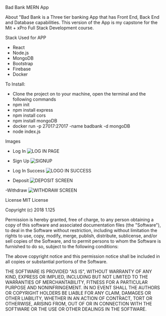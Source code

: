Bad Bank MERN App

About 
"Bad Bank is a Three tier banking App that has Front End, Back End and Database capabilities. This version of the App is my capstone for the Mit + xPro Full Stack Development course.

Stack Used for APP
- React
- Node.js
- MongoDB
- Bootstrap
- Firebase
- Docker

To Install:
- Clone the project on to your machine, open the terminal and the following commands
- npm init
- npm install express
- npm install cors
- npm install mongoDB
- docker run -p 27017:27017 -name badbank -d mongoDB
- node index.js

Images
- Log In
![LOG IN PAGE](https://user-images.githubusercontent.com/78697102/140104685-d15baa1c-b690-4493-a093-17fd4e19f730.png)

- Sign Up
![SIGNUP](https://user-images.githubusercontent.com/78697102/140104736-578f3f3d-3b74-4e9d-bcf0-6e425b94fa92.png)

- Log In Success
![LOGO IN SUCCESS](https://user-images.githubusercontent.com/78697102/140104780-9c9a9b34-d5a5-4407-8cbd-8ae507d73c35.png)

- Deposit 
![DEPOSIT SCREEN](https://user-images.githubusercontent.com/78697102/140104835-7a554d01-7432-4b9a-8b99-8f89c3ec9f43.png)

-Withdraw
![WITHDRAW SCREEN](https://user-images.githubusercontent.com/78697102/140104886-401f6340-4de4-43cc-ba08-9d814f39768e.png)


License
MIT License

Copyright (c) 2018 1.125

Permission is hereby granted, free of charge, to any person obtaining a copy
of this software and associated documentation files (the "Software"), to deal
in the Software without restriction, including without limitation the rights
to use, copy, modify, merge, publish, distribute, sublicense, and/or sell
copies of the Software, and to permit persons to whom the Software is
furnished to do so, subject to the following conditions:

The above copyright notice and this permission notice shall be included in all
copies or substantial portions of the Software.

THE SOFTWARE IS PROVIDED "AS IS", WITHOUT WARRANTY OF ANY KIND, EXPRESS OR
IMPLIED, INCLUDING BUT NOT LIMITED TO THE WARRANTIES OF MERCHANTABILITY,
FITNESS FOR A PARTICULAR PURPOSE AND NONINFRINGEMENT. IN NO EVENT SHALL THE
AUTHORS OR COPYRIGHT HOLDERS BE LIABLE FOR ANY CLAIM, DAMAGES OR OTHER
LIABILITY, WHETHER IN AN ACTION OF CONTRACT, TORT OR OTHERWISE, ARISING FROM,
OUT OF OR IN CONNECTION WITH THE SOFTWARE OR THE USE OR OTHER DEALINGS IN THE
SOFTWARE.
